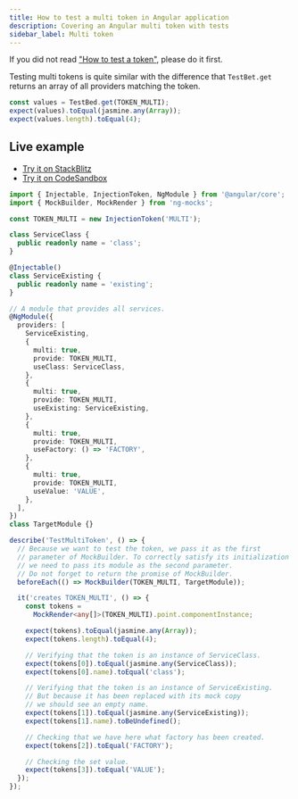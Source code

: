 ```yaml
---
title: How to test a multi token in Angular application
description: Covering an Angular multi token with tests
sidebar_label: Multi token
---
```


If you did not read ["How to test a token"](token.md), please do it first.

Testing multi tokens is quite similar with the difference that `TestBet.get` returns an array of all providers
matching the token.

```ts
const values = TestBed.get(TOKEN_MULTI);
expect(values).toEqual(jasmine.any(Array));
expect(values.length).toEqual(4);
```

## Live example

- [Try it on StackBlitz](https://stackblitz.com/github/ng-mocks/examples?file=src/examples/TestMultiToken/test.spec.ts&initialpath=%3Fspec%3DTestMultiToken)
- [Try it on CodeSandbox](https://codesandbox.io/s/github/ng-mocks/examples?file=/src/examples/TestMultiToken/test.spec.ts&initialpath=%3Fspec%3DTestMultiToken)

```ts title="https://github.com/ike18t/ng-mocks/blob/master/examples/TestMultiToken/test.spec.ts"
import { Injectable, InjectionToken, NgModule } from '@angular/core';
import { MockBuilder, MockRender } from 'ng-mocks';

const TOKEN_MULTI = new InjectionToken('MULTI');

class ServiceClass {
  public readonly name = 'class';
}

@Injectable()
class ServiceExisting {
  public readonly name = 'existing';
}

// A module that provides all services.
@NgModule({
  providers: [
    ServiceExisting,
    {
      multi: true,
      provide: TOKEN_MULTI,
      useClass: ServiceClass,
    },
    {
      multi: true,
      provide: TOKEN_MULTI,
      useExisting: ServiceExisting,
    },
    {
      multi: true,
      provide: TOKEN_MULTI,
      useFactory: () => 'FACTORY',
    },
    {
      multi: true,
      provide: TOKEN_MULTI,
      useValue: 'VALUE',
    },
  ],
})
class TargetModule {}

describe('TestMultiToken', () => {
  // Because we want to test the token, we pass it as the first
  // parameter of MockBuilder. To correctly satisfy its initialization
  // we need to pass its module as the second parameter.
  // Do not forget to return the promise of MockBuilder.
  beforeEach(() => MockBuilder(TOKEN_MULTI, TargetModule));

  it('creates TOKEN_MULTI', () => {
    const tokens =
      MockRender<any[]>(TOKEN_MULTI).point.componentInstance;

    expect(tokens).toEqual(jasmine.any(Array));
    expect(tokens.length).toEqual(4);

    // Verifying that the token is an instance of ServiceClass.
    expect(tokens[0]).toEqual(jasmine.any(ServiceClass));
    expect(tokens[0].name).toEqual('class');

    // Verifying that the token is an instance of ServiceExisting.
    // But because it has been replaced with its mock copy
    // we should see an empty name.
    expect(tokens[1]).toEqual(jasmine.any(ServiceExisting));
    expect(tokens[1].name).toBeUndefined();

    // Checking that we have here what factory has been created.
    expect(tokens[2]).toEqual('FACTORY');

    // Checking the set value.
    expect(tokens[3]).toEqual('VALUE');
  });
});
```
